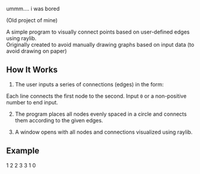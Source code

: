 ummm.... i was bored

(Old project of mine)

A simple program to visually connect points based on user-defined edges using raylib.  
Originally created to avoid manually drawing graphs based on input data (to avoid drawing on paper)

## How It Works

1. The user inputs a series of connections (edges) in the form:

Each line connects the first node to the second. Input `0` or a non-positive number to end input.

2. The program places all nodes evenly spaced in a circle and connects them according to the given edges.

3. A window opens with all nodes and connections visualized using raylib.

## Example

1 2 
2 3 
3 1 
0


